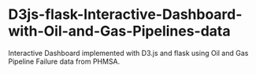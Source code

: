 # D3js-flask-Interactive-Dashboard-with-Oil-and-Gas-Pipelines-data
 Interactive Dashboard implemented with D3.js and flask using Oil and Gas Pipeline Failure data from PHMSA.
